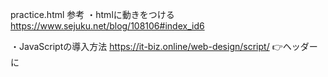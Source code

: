 practice.html
参考
・htmlに動きをつける
https://www.sejuku.net/blog/108106#index_id6

・JavaScriptの導入方法
https://it-biz.online/web-design/script/
👉ヘッダーに<script type="text/javascript" src="〇〇（jsファイルがあるところを）"></script>